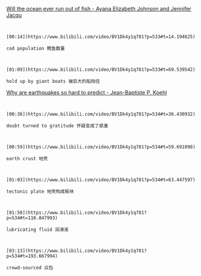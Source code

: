 [Will the ocean ever run out of fish - Ayana Elizabeth Johnson and Jennifer Jacqu](https://www.bilibili.com/video/BV1Dk4y1q781?p=533)

```ad-note


[00:14](https://www.bilibili.com/video/BV1Dk4y1q781?p=533#t=14.194625)

cod population 鳕鱼数量

```

```ad-note


[01:09](https://www.bilibili.com/video/BV1Dk4y1q781?p=533#t=69.539542)

hold up by giant boats 被巨大的船挡住

```

[Why are earthquakes so hard to predict - Jean-Baptiste P. Koehl](https://www.bilibili.com/video/BV1Dk4y1q781?p=534)

```ad-note


[00:36](https://www.bilibili.com/video/BV1Dk4y1q781?p=534#t=36.430932)

doubt turned to gratitude 怀疑变成了感激

```

```ad-note


[00:59](https://www.bilibili.com/video/BV1Dk4y1q781?p=534#t=59.691098)

earth crust 地壳

```

```ad-note


[01:03](https://www.bilibili.com/video/BV1Dk4y1q781?p=534#t=63.447597)

tectonic plate 地壳构成板块

```

```ad-note


[01:50](https://www.bilibili.com/video/BV1Dk4y1q781?p=534#t=110.847993)

lubricating fluid 润滑液

```

```ad-note


[03:13](https://www.bilibili.com/video/BV1Dk4y1q781?p=534#t=193.667994)

crowd-sourced 众包

```